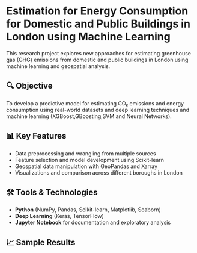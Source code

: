 # Estimation for Energy Consumption for Domestic and Public Buildings in London using Machine Learning

This research project explores new approaches for estimating greenhouse gas (GHG) emissions from domestic and public buildings in London using machine learning and 
geospatial analysis.

## 🔍 Objective
To develop a predictive model for estimating CO₂ emissions and energy consumption using real-world datasets and deep learning techniques
and machine learning (XGBoost,GBoosting,SVM and Neural Networks).

## 📊 Key Features
- Data preprocessing and wrangling from multiple sources
- Feature selection and model development using Scikit-learn
- Geospatial data manipulation with GeoPandas and Xarray
- Visualizations and comparison across different boroughs in London

## 🛠 Tools & Technologies
- **Python** (NumPy, Pandas, Scikit-learn, Matplotlib, Seaborn)
- **Deep Learning** (Keras, TensorFlow)
- **Jupyter Notebook** for documentation and exploratory analysis

## 📈 Sample Results
